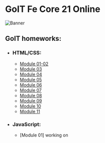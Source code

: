 # GoIT Fe Core 21 Online

![Banner](./logo.png)

## GoIT homeworks:

- ### HTML/CSS:

  - [Module 01-02](https://ivanfesenko.github.io/goit-fe-course/html-css/module-01/)
  - [Module 03](https://ivanfesenko.github.io/goit-fe-course/html-css/module-03/)
  - [Module 04](https://ivanfesenko.github.io/goit-fe-course/html-css/module-04/)
  - [Module 05](https://ivanfesenko.github.io/goit-fe-course/html-css/module-05/)
  - [Module 06](https://ivanfesenko.github.io/goit-fe-course/html-css/module-06/)
  - [Module 07](https://ivanfesenko.github.io/goit-fe-course/html-css/module-07/)
  - [Module 08](https://ivanfesenko.github.io/goit-fe-course/html-css/module-08/)
  - [Module 09](https://ivanfesenko.github.io/goit-fe-course/html-css/module-09/)
  - [Module 10](https://ivanfesenko.github.io/goit-fe-course/html-css/module-10/)
  - [Module 11](https://ivanfesenko.github.io/goit-fe-course/html-css/module-11/build/)

- ### JavaScript:
  - [Module 01] working on
